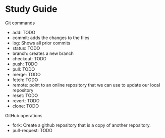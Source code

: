 # Study Guide

Git commands
- add: TODO
- commit: adds the changes to the files
- log: Shows all prior commits
- status: TODO
- branch: creates a new branch
- checkout: TODO
- push: TODO
- pull: TODO
- merge: TODO
- fetch: TODO
- remote: point to an online repository that we can use to update our local repository
- reset: TODO
- revert: TODO
- clone: TODO

GitHub operations
- fork: Create a github repository that is a copy of another repository.
- pull-request: TODO
